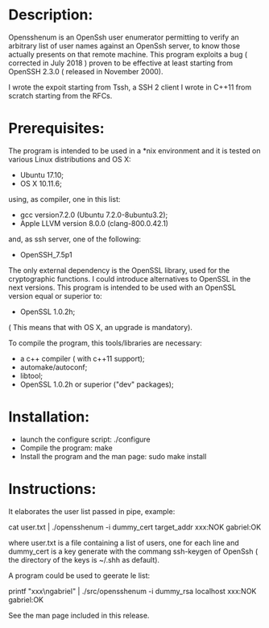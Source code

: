 Description:
============

Opensshenum is an OpenSsh user enumerator permitting to verify an arbitrary list of user names against an OpenSsh server, to know those actually presents on that remote machine. This program  exploits a bug ( corrected in July 2018  ) proven to be effective at least starting from OpenSSH 2.3.0 ( released in November 2000).

I wrote the expoit starting from Tssh, a SSH 2 client I wrote in C++11 from scratch starting from the RFCs.

Prerequisites:
==============

The program is intended to be used in a *nix environment and it is tested on various Linux distributions and OS X:

- Ubuntu 17.10;
- OS X 10.11.6;

using, as compiler, one in this list:

- gcc version7.2.0 (Ubuntu 7.2.0-8ubuntu3.2);
- Apple LLVM version 8.0.0 (clang-800.0.42.1)

and, as ssh server, one of the following:

- OpenSSH_7.5p1 

The only external dependency is the OpenSSL library, used for the cryptographic functions.
I could introduce alternatives to OpenSSL in the next versions.
This program is intended to be used with an OpenSSL version equal or superior to:

- OpenSSL 1.0.2h;

( This means that with OS X, an upgrade is mandatory).

To compile the program, this tools/libraries are necessary:

- a c++ compiler ( with c++11 support);
- automake/autoconf;
- libtool;
- OpenSSL 1.0.2h or superior ("dev" packages);

Installation:
=============

- launch the configure script:
  ./configure
- Compile the program:
  make
- Install the program and the man page:
  sudo make install

Instructions:
=============

It elaborates the user list passed in pipe, example:

cat user.txt | ./opensshenum -i dummy_cert target_addr
xxx:NOK
gabriel:OK

where user.txt is a file containing a list of users, one for each line 
and dummy_cert is a key generate with the commang ssh-keygen of OpenSsh 
( the directory of the keys is ~/.shh as default).

A program could be used to geerate le list:

printf "xxx\ngabriel" | ./src/opensshenum   -i dummy_rsa localhost 
xxx:NOK
gabriel:OK

See the man page included in this release.

